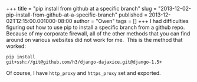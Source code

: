 +++
title = "pip install from github at a specific branch"
slug = "2013-12-02-pip-install-from-github-at-a-specific-branch"
published = 2013-12-02T12:15:00.001000-08:00
author = "Owen"
tags = []
+++
I had difficulties figuring out how to use pip to install a specific
branch from a github repo.  Because of my corporate firewall, all of the
other methods that you can find around on various websites did not work
for me.  This is the method that worked:  
  
```
pip install
git+ssh://git@github.com/h3/django-dajaxice.git@django-1.5+  
```

Of course, I have `http_proxy` and `https_proxy` set and exported.
